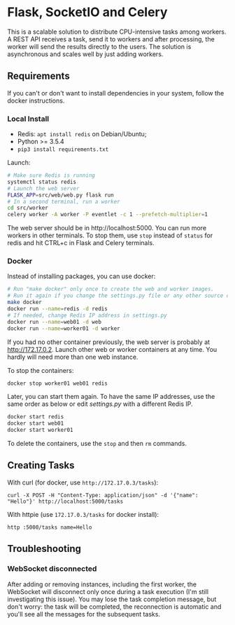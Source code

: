 # Flask, SocketIO and Celery

This is a scalable solution to distribute CPU-intensive tasks among workers. A REST API receives a task, send it to workers and after processing, the worker will send the results directly to the users. The solution is asynchronous and scales well by just adding workers.


## Requirements

If you can't or don't want to install dependencies in your system, follow the docker instructions.


### Local Install

- Redis: `apt install redis` on Debian/Ubuntu;
- Python >= 3.5.4
- `pip3 install requirements.txt`

Launch:

```bash
# Make sure Redis is running
systemctl status redis
# Launch the web server
FLASK_APP=src/web/web.py flask run
# In a second terminal, run a worker
cd src/worker
celery worker -A worker -P eventlet -c 1 --prefetch-multiplier=1
```

The web server should be in http://localhost:5000. You can run more workers in other terminals. To stop them, use `stop` instead of `status` for redis and hit CTRL+c in Flask and Celery terminals.


### Docker

Instead of installing packages, you can use docker:

```bash
# Run "make docker" only once to create the web and worker images.
# Run it again if you change the settings.py file or any other source code.
make docker
docker run --name=redis -d redis
# If needed, change Redis IP address in settings.py
docker run --name=web01 -d web
docker run --name=worker01 -d worker
```

If you had no other container previously, the web server is probably at http://172.17.0.2. Launch other web or worker containers at any time. You hardly will need more than one web instance.

To stop the containers:

```bash
docker stop worker01 web01 redis
```

Later, you can start them again. To have the same IP addresses, use the same order as below or edit *settings.py* with a different Redis IP.

```bash
docker start redis
docker start web01
docker start worker01
```

To delete the containers, use the `stop` and then `rm` commands.


## Creating Tasks

With curl (for docker, use `http://172.17.0.3/tasks`):

`curl -X POST -H "Content-Type: application/json" -d '{"name": "Hello"}' http://localhost:5000/tasks`

With httpie (use `172.17.0.3/tasks` for docker install):

`http :5000/tasks name=Hello`


## Troubleshooting

### WebSocket disconnected

After adding or removing instances, including the first worker, the WebSocket will disconnect only once during a task execution (I'm still investigating this issue). You may lose the task completion message, but don't worry: the task will be completed, the reconnection is automatic and you'll see all the messages for the subsequent tasks.
